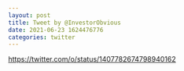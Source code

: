 ```yaml
--- 
layout: post 
title: Tweet by @InvestorObvious 
date: 2021-06-23 1624476776 
categories: twitter 
--- 
```

https://twitter.com/o/status/1407782674798940162